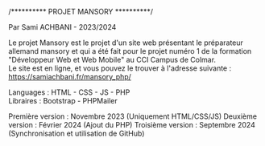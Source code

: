 /********** PROJET MANSORY **********/

Par Sami ACHBANI - 2023/2024

Le projet Mansory est le projet d'un site web présentant le préparateur allemand mansory et qui a été fait pour le projet numéro 1 de la formation "Développeur Web et Web Mobile" au CCI Campus de Colmar.  
Le site est en ligne, et vous pouvez le trouver à l'adresse suivante :  
https://samiachbani.fr/mansory_php/

Languages : HTML - CSS - JS - PHP  
Libraires : Bootstrap - PHPMailer

Première version : Novembre 2023 (Uniquement HTML/CSS/JS)
Deuxième version : Février 2024  (Ajout du PHP)
Troisième version : Septembre 2024 (Synchronisation et utilisation de GitHub)